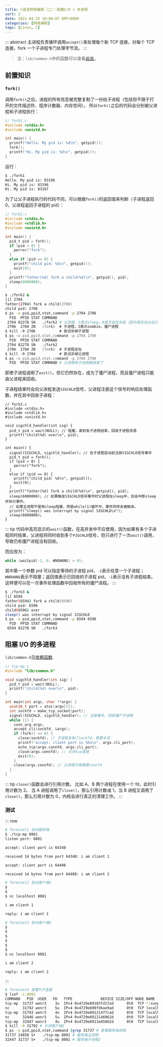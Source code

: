 ```yaml
---
title: C语言网络编程（二）：阻塞I/O + 多进程
sort: 2
date: 2021-04-25 10:08:07 GMT+0800
categories: [网络编程]
tags: [Linux, C]
---
```


::: abstract
主进程负责循环调用`accept()`来处理每个新 TCP 连接，对每个 TCP 连接，fork 一个子进程专门处理字节流。
:::

<!-- more -->

> 注：`lib/common.h`中的函数可以查看[此处](./lib.md)。

## 前置知识

### `fork()`

调用`fork()`之后，进程的所有信息被完整复制了一份给子进程（包括但不限于打开的文件描述符、程序计数器、内存空间）。
所以`fork()`之后的代码会分别被父进程和子进程执行：

```c
// fork1.c
#include <stdio.h>
#include <unistd.h>

int main() {
  printf("Hello. My pid is: %d\n", getpid());
  fork();
  printf("Hi. My pid is: %d\n", getpid());
}
```

运行：

```zsh
$ ./fork1
Hello. My pid is: 83196
Hi. My pid is: 83196
Hi. My pid is: 83197
```

为了让父子进程执行的代码不同，可以根据`fork()`的返回值来判断（子进程返回 0，父进程返回子进程的 pid）：

```c
// fork2.c
#include <stdio.h>
#include <stdlib.h>
#include <unistd.h>

int main() {
  pid_t pid = fork();
  if (pid < 0) {
    perror("fork");
  }
  else if (pid == 0) {
    printf("child pid: %d\n", getpid());
    exit(0);
  }
  printf("father(%d) fork a child(%d)\n", getpid(), pid);
  sleep(6000000);
}
```

```zsh
$ ./fork2 &
[1] 2704
father(2704) fork a child(2706)
child pid: 2706
$ ps -o pid,ppid,stat,command -p 2704 2706
  PID  PPID STAT COMMAND
 2704 82278 SN   ./fork2 # 父进程，S表示sleep，N表示低优先级（因为是在后台运行）
 2706  2704 ZN   (fork)  # 子进程，Z表示zombie，僵尸进程
$ kill -9 2706           # 尝试杀掉子进程
$ ps -o pid,ppid,stat,command -p 2704 2706
  PID  PPID STAT COMMAND
 2704 82278 SN   ./fork2
 2706  2704 ZN   (fork)  # 子进程还在
$ kill -9 2704           # 尝试杀掉父进程
$ ps -o pid,ppid,stat,command -p 2704 2706
  PID  PPID STAT COMMAND # 父进程和子进程都结束了
```

即使子进程调用了`exit()`，但它仍然存在，成为了僵尸进程，而且僵尸进程只能由父进程来回收。

子进程结束时会向父进程发送`SIGCHLD`信号，父进程注册这个信号的响应处理函数，并在其中回收子进程：

```c{7}
// fork3.c
#include <stdio.h>
#include <stdlib.h>
#include <unistd.h>

void sigchld_handler(int sig) {
  pid_t pid = wait(NULL); // 阻塞，直到有子进程结束，回收子进程资源
  printf("child(%d) over\n", pid);
}

int main() {
  signal(SIGCHLD, sigchld_handler); // 在子进程启动前注册SIGCHLD信号事件
  pid_t pid = fork();
  if (pid < 0) {
    perror("fork");
  }
  else if (pid == 0) {
    printf("child pid: %d\n", getpid());
    exit(0);
  }
  printf("father(%d) fork a child(%d)\n", getpid(), pid);
  sleep(6000000); // 如果触发SIGCHLD信号事件时父进程在sleep中，则会中断sleep并执行事件。
  // 如果主进程不是用sleep阻塞，而是while(1)循环中，事件同样会被触发。
  printf("sleep() was interrupt by signal SIGCHLD\n");
  sleep(6000000);
}
```

::: tip
代码中高亮显示的`wait()`函数，在高并发中不应使用，因为如果有多个子进程同时结束，父进程将同时收到多个`FIGCHLD`信号，但只进行了一次`wait()`调用，导致仍有僵尸进程没有回收。

而应改为：

```c
while (waitpid(-1, 0, WNOHANG) > 0);
```

其中第一个参数 pid 可以指定等待的子进程 pid，`-1`表示任意一个子进程；`WNOHANG`表示不阻塞；返回值表示已回收的子进程 pid，`-1`表示没有子进程结束。
这样便可以在一次事件处理函数中回收所有的僵尸进程。
:::

```zsh
$ ./fork3 &
[1] 6594
father(6594) fork a child(6596)
child pid: 6596
child(6596) over
sleep() was interrupt by signal SIGCHLD
$ ps -o pid,ppid,stat,command -p 6594 6596
  PID  PPID STAT COMMAND
 6594 82278 SN   ./fork3
```

## 阻塞 I/O 的多进程

`lib/common.h`见[依赖函数](./lib).

```c
// tcp-mp.c
#include "lib/common.h"

void sigchld_handler(int sig) {
  pid_t pid = wait(NULL);
  printf("child(%d) over\n", pid);
}

int main(int argc, char **argv) {
  uint16_t port = atoi(argv[1]);
  int sockfd = make_tcp_socket(port);
  signal(SIGCHLD, sigchld_handler); // 注册事件，回收僵尸子进程
  while (1) {
    conn_arg args;
    accept_cli(sockfd, &args);
    if (fork() == 0) {
      close(sockfd); // 子进程复制了sockfd，需要关闭
      printf("accept: client port is %hu\n", args.cli_port);
      echo_tcp(args.connfd, args.cli_port);
      close(args.connfd); // 关闭tcp连接
      exit(0);
    }
    close(args.connfd); // 父进程不再需要connfd
  }
}
```

::: tip
`close()`函数会进行引用计数。
比如 A、B 两个进程在使用一个 fd，此时引用计数为 2。
当 A 进程调用了`close()`，那么引用计数减 1，当 B 进程又调用了`close()`，那么引用计数为 0，内核会进行真正的清理工作。
:::

### 测试

::: row

```zsh
# Terminal1 启动服务端
$ ./tcp-mp 8081
listen port: 8081

accept: client port is 64348

received 14 bytes from port 64348: i am client 1

accept: client port is 64408

received 14 bytes from port 64408: i am client 2
```

```zsh
# Terminal2 启动客户端1
$
$
$ nc localhost 8081

i am client 1

reply: i am client 1
```

```zsh
# Terminal3 启动客户端2
$
$
$
$
$
$
$ nc localhost 8081

i am client 2

reply: i am client 2
```

:::

```zsh
# Terminal4 查看TCP连接
$ lsof -i:8081
COMMAND   PID  USER   FD   TYPE             DEVICE SIZE/OFF NODE NAME
tcp-mp  31737 wenr3    3u  IPv4 0x4729e69103fd1fad      0t0  TCP *:sunproxyadmin (LISTEN) # 服务端主进程
nc      31792 wenr3    5u  IPv4 0x4729e690fdbae9ad      0t0  TCP localhost:64348->localhost:sunproxyadmin (ESTABLISHED) # 客户端1
tcp-mp  31793 wenr3    4u  IPv4 0x4729e69121477cad      0t0  TCP localhost:sunproxyadmin->localhost:64348 (ESTABLISHED) # 服务端子进程1
nc      32446 wenr3    5u  IPv4 0x4729e6912146962d      0t0  TCP localhost:64408->localhost:sunproxyadmin (ESTABLISHED) # 客户端1
tcp-mp  32447 wenr3    4u  IPv4 0x4729e6911e65862d      0t0  TCP localhost:sunproxyadmin->localhost:64408 (ESTABLISHED) # 服务端子进程2
$ kill -9 31792 # 关闭客户端1
$ ps -o pid,ppid,stat,command |grep 31737 # 查看服务端进程
31737 24858 S+   ./tcp-mp 8081 # 服务端主进程
32447 31737 S+   ./tcp-mp 8081 # 服务端子进程2
```
